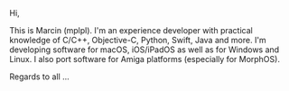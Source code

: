 Hi,

This is Marcin (mplpl). 
I'm an experience developer with practical knowledge of C/C++, Objective-C, Python, Swift, Java and more.
I'm developing software for macOS, iOS/iPadOS as well as for Windows and Linux. 
I also port software for Amiga platforms (especially for MorphOS).

Regards to all ...
